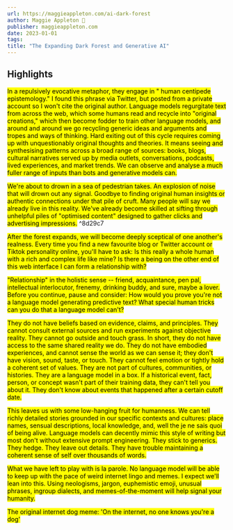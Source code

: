 ```yaml
---
url: https://maggieappleton.com/ai-dark-forest
author: Maggie Appleton 🧭
publisher: maggieappleton.com
date: 2023-01-01
tags:
title: "The Expanding Dark Forest and Generative AI"
---
```


## Highlights
<mark>In a repulsively evocative metaphor, they engage in " human centipede epistemology." I found this phrase via Twitter, but posted from a private account so I won't cite the original author. Language models regurgitate text from across the web, which some humans read and recycle into "original creations," which then become fodder to train other language models, and around and around we go recycling generic ideas and arguments and tropes and ways of thinking. Hard exiting out of this cycle requires coming up with unquestionably original thoughts and theories. It means seeing and synthesising patterns across a broad range of sources: books, blogs, cultural narratives served up by media outlets, conversations, podcasts, lived experiences, and market trends. We can observe and analyse a much fuller range of inputs than bots and generative models can.</mark>

<mark>We're about to drown in a sea of pedestrian takes. An explosion of noise that will drown out any signal. Goodbye to finding original human insights or authentic connections under that pile of cruft. Many people will say we already live in this reality. We've already become skilled at sifting through unhelpful piles of "optimised content" designed to gather clicks and advertising impressions.</mark> ^8d29c7

<mark>After the forest expands, we will become deeply sceptical of one another's realness. Every time you find a new favourite blog or Twitter account or Tiktok personality online, you'll have to ask: Is this really a whole human with a rich and complex life like mine? Is there a being on the other end of this web interface I can form a relationship with?</mark>

<mark>"Relationship" in the holistic sense -- friend, acquaintance, pen pal, intellectual interlocutor, frenemy, drinking buddy, and sure, maybe a lover. Before you continue, pause and consider: How would you prove you're not a language model generating predictive text? What special human tricks can you do that a language model can't?</mark>

<mark>They do not have beliefs based on evidence, claims, and principles. They cannot consult external sources and run experiments against objective reality. They cannot go outside and touch grass. In short, they do not have access to the same shared reality we do. They do not have embodied experiences, and cannot sense the world as we can sense it; they don't have vision, sound, taste, or touch. They cannot feel emotion or tightly hold a coherent set of values. They are not part of cultures, communities, or histories. They are a language model in a box. If a historical event, fact, person, or concept wasn't part of their training data, they can't tell you about it. They don't know about events that happened after a certain cutoff date.</mark>

<mark>This leaves us with some low-hanging fruit for humanness. We can tell richly detailed stories grounded in our specific contexts and cultures: place names, sensual descriptions, local knowledge, and, well the je ne sais quoi of being alive. Language models can decently mimic this style of writing but most don't without extensive prompt engineering. They stick to generics. They hedge. They leave out details. They have trouble maintaining a coherent sense of self over thousands of words.</mark>

<mark>What we have left to play with is la parole. No language model will be able to keep up with the pace of weird internet lingo and memes. I expect we'll lean into this. Using neologisms, jargon, euphemistic emoji, unusual phrases, ingroup dialects, and memes-of-the-moment will help signal your humanity.</mark>

<mark>The original internet dog meme: 'On the internet, no one knows you're a dog'</mark>


